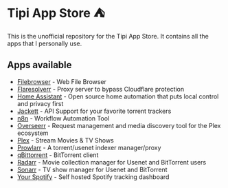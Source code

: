 # Tipi App Store ⛺️

This is the unofficial repository for the Tipi App Store. It contains all the apps that I personally use.

## Apps available

- [Filebrowser](https://github.com/filebrowser/filebrowser) - Web File Browser
- [Flaresolverr](https://github.com/FlareSolverr/FlareSolverr) - Proxy server to bypass Cloudflare protection
- [Home Assistant](https://github.com/home-assistant/core) - Open source home automation that puts local control and privacy first
- [Jackett](https://github.com/Jackett/Jackett) - API Support for your favorite torrent trackers
- [n8n](https://github.com/n8n-io/n8n) - Workflow Automation Tool
- [Overseerr](https://github.com/sct/overseerr) - Request management and media discovery tool for the Plex ecosystem
- [Plex](https://github.com/plexinc/pms-docker) - Stream Movies & TV Shows
- [Prowlarr](https://github.com/Prowlarr/Prowlarr/) - A torrent/usenet indexer manager/proxy
- [qBittorrent](https://github.com/qbittorrent/qBittorrent) - BitTorrent client
- [Radarr](https://github.com/Radarr/Radarr) - Movie collection manager for Usenet and BitTorrent users
- [Sonarr](https://github.com/Sonarr/Sonarr) - TV show manager for Usenet and BitTorrent
- [Your Spotify](https://github.com/Yooooomi/your_spotify) - Self hosted Spotify tracking dashboard
